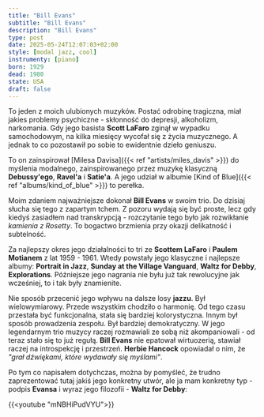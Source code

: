 ```yaml
---
title: "Bill Evans"
subtitle: "Bill Evans"
description: "Bill Evans"
type: post
date: 2025-05-24T12:07:03+02:00
style: [modal jazz, cool] 
instrumenty: [piano]
born: 1929
dead: 1980
state: USA
draft: false
---
```

To jeden z moich ulubionych muzyków. Postać odrobinę tragiczna, miał jakies problemy psychiczne - skłonność do depresji, alkoholizm, narkomania. 
Gdy jego basista __Scott LaFaro__ zginął w wypadku samochodowym, na kilka miesięcy wycofał się z życia muzycznego. A jednak to co pozostawił po sobie
to ewidentnie dzieło geniuszu.

To on zainspirował [Milesa Davisa]({{< ref "artists/miles_davis" >}}) do myślenia modalnego, zainspirowanego przez muzykę klasyczną
__Debussy'ego__, __Ravel'a__ i __Satie'a__. A jego udział w albumie [Kind of Blue]({{< ref "albums/kind_of_blue" >}}) to perełka.

Moim zdaniem najważniejsze dokonał __Bill Evans__ w swoim trio. Do dzisiaj słucha się tego z zapartym tchem. Z pozoru wydają się być proste, lecz
gdy kiedyś zasiadłem nad transkrypcją - rozczytanie tego było jak rozwikłanie *kamienia z Rosetty*. To bogactwo brzmienia przy okazji delikatność i 
subtelność. 

Za najlepszy okres jego działalności to tri ze __Scottem LaFaro__ i __Paulem Motianem__ z lat 1959 - 1961. Wtedy powstały jego klasyczne i najlepsze albumy:
__Portrait in Jazz__, __Sunday at the Village Vanguard__, __Waltz for Debby__, __Explorations__. Późniejsze jego nagrania nie byłu już tak rewolucyjne
jak wcześniej, to i tak były znamienite.

Nie sposób przecenić jego wpływu na dalsze losy __jazzu__. Był wielowymiarowy. Przede wszystkim chodziło o harmonię. Od tego czasu przestała być 
funkcjonalna, stała się bardziej kolorystyczna. Innym był sposób prowadzenia zespołu. Był bardziej demokratyczny. W jego legendarnym trio muzycy 
raczej rozmawiali ze sobą niż akompaniowali - od teraz stało się to już regułą. __Bill Evans__ nie epatował wirtuozerią, stawiał raczej na 
introspekcję i przestrzeń. __Herbie  Hancock__ opowiadał o nim, że *"grał dźwiękami, które wydawały się myślami"*.

Po tym co napisałem dotychczas, można by pomyśleć, że trudno zaprezentować tutaj jakiś jego konkretny utwór, ale ja mam konkretny typ - 
podpis __Evansa__ i  wyraz jego filozofii - __Waltz for Debby__:

{{<youtube "mNBHiPudVYU">}}